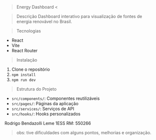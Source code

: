 > Energy Dashboard <

> Descrição
Dashboard interativo para visualização de fontes de energia renovável no Brasil.

> Tecnologias
- React
- Vite
- React Router

> Instalação
1. Clone o repositório
2. `npm install`
3. `npm run dev`

> Estrutura do Projeto
- `src/components/`: Componentes reutilizáveis
- `src/pages/`: Páginas da aplicação
- `src/services/`: Serviços de API
- `src/hooks/`: Hooks personalizados



Rodrigo Bendazolli Leme
1ESS
RM: 550266



> obs: tive dificuldades com alguns pontos, melhorias e organização.